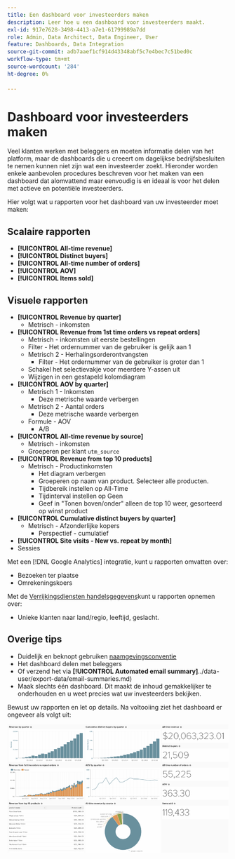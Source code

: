 ```yaml
---
title: Een dashboard voor investeerders maken
description: Leer hoe u een dashboard voor investeerders maakt.
exl-id: 917e7628-3498-4413-a7e1-61799989a7dd
role: Admin, Data Architect, Data Engineer, User
feature: Dashboards, Data Integration
source-git-commit: adb7aaef1cf914d43348abf5c7e4bec7c51bed0c
workflow-type: tm+mt
source-wordcount: '284'
ht-degree: 0%

---
```


# Dashboard voor investeerders maken

Veel klanten werken met beleggers en moeten informatie delen van het platform, maar de dashboards die u creeert om dagelijkse bedrijfsbesluiten te nemen kunnen niet zijn wat een investeerder zoekt. Hieronder worden enkele aanbevolen procedures beschreven voor het maken van een dashboard dat alomvattend maar eenvoudig is en ideaal is voor het delen met actieve en potentiële investeerders.

Hier volgt wat u rapporten voor het dashboard van uw investeerder moet maken:

## Scalaire rapporten

* **[!UICONTROL All-time revenue]**
* **[!UICONTROL Distinct buyers]**
* **[!UICONTROL All-time number of orders]**
* **[!UICONTROL AOV]**
* **[!UICONTROL Items sold]**

## Visuele rapporten

* **[!UICONTROL Revenue by quarter]**
   * Metrisch - inkomsten
* **[!UICONTROL Revenue from 1st time orders vs repeat orders]**
   * Metrisch - inkomsten uit eerste bestellingen
   * Filter - Het ordernummer van de gebruiker is gelijk aan 1
   * Metrisch 2 - Herhalingsorderontvangsten
      * Filter - Het ordernummer van de gebruiker is groter dan 1
   * Schakel het selectievakje voor meerdere Y-assen uit
   * Wijzigen in een gestapeld kolomdiagram
* **[!UICONTROL AOV by quarter]**
   * Metrisch 1 - Inkomsten
      * Deze metrische waarde verbergen
   * Metrisch 2 - Aantal orders
      * Deze metrische waarde verbergen
   * Formule - AOV
      * A/B
* **[!UICONTROL All-time revenue by source]**
   * Metrisch - inkomsten
   * Groeperen per klant `utm_source`
* **[!UICONTROL Revenue from top 10 products]**
   * Metrisch - Productinkomsten
      * Het diagram verbergen
      * Groeperen op naam van product. Selecteer alle producten.
      * Tijdbereik instellen op All-Time
      * Tijdinterval instellen op Geen
      * Geef in &quot;Tonen boven/onder&quot; alleen de top 10 weer, gesorteerd op winst product
* **[!UICONTROL Cumulative distinct buyers by quarter]**
   * Metrisch - Afzonderlijke kopers
      * Perspectief - cumulatief
* **[!UICONTROL Site visits - New vs. repeat by month]**
* Sessies

Met een [!DNL Google Analytics] integratie, kunt u rapporten omvatten over:

* Bezoeken ter plaatse
* Omrekeningskoers

Met de [Verrijkingsdiensten handelsgegevens](https://business.adobe.com/products/magento/magento-commerce.html)kunt u rapporten opnemen over:

* Unieke klanten naar land/regio, leeftijd, geslacht.

## Overige tips

* Duidelijk en beknopt gebruiken [naamgevingsconventie](../best-practices/naming-elements.md)
* Het dashboard delen met beleggers
* Of verzend het via **[!UICONTROL Automated email summary]**../data-user/export-data/email-summaries.md)
* Maak slechts één dashboard. Dit maakt de inhoud gemakkelijker te onderhouden en u weet precies wat uw investeerders bekijken.

Bewust uw rapporten en let op details. Na voltooiing ziet het dashboard er ongeveer als volgt uit:

![](../../mbi/assets/investor-dboard-example.png)
